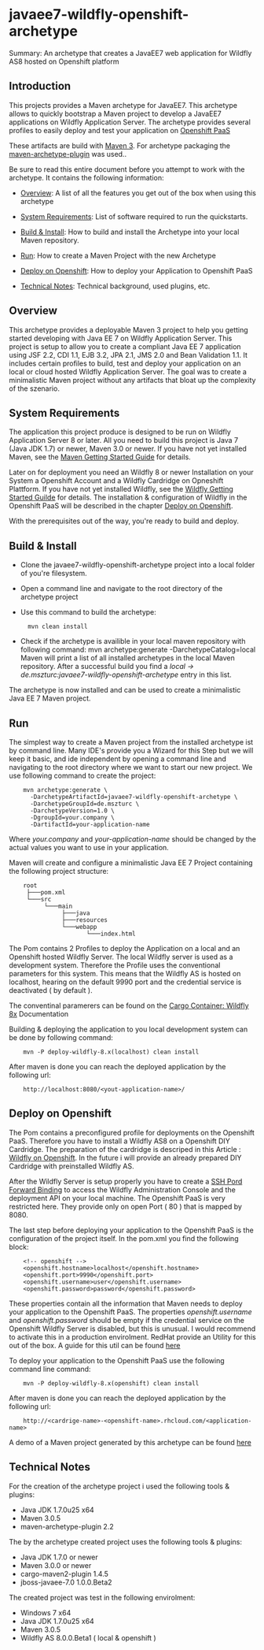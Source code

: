 javaee7-wildfly-openshift-archetype
====================
Summary: An archetype that creates a JavaEE7 web application for Wildfly AS8 hosted on Openshift platform

Introduction
---------------------

This projects provides a Maven archetype for JavaEE7. This archetype allows to quickly bootstrap a Maven project to develop a JavaEE7 applications on Wildfly Application Server. The archetype provides several profiles to easily deploy and test your application on [Openshift PaaS](https://www.openshift.com/)

These artifacts are build with [Maven 3](http://maven.apache.org/docs/3.0.5/release-notes.html). For archetype packaging the [maven-archetype-plugin](http://maven.apache.org/archetype/maven-archetype-plugin/) was used..

Be sure to read this entire document before you attempt to work with the archetype. It contains the following information:


* [Overview](#overview): A list of all the features you get out of the box when using this archetype

* [System Requirements](#system): List of software required to run the quickstarts.

* [Build & Install](#build): How to build and install the Archetype into your local Maven repository.

* [Run](#run): How to create a Maven Project with the new Archetype

* [Deploy on Openshift](#deploy): How to deploy your Application to Openshift PaaS

* [Technical Notes](#notes): Technical background, used plugins, etc.



<a id="overview"></a>

Overview
---------------------

This archetype provides a deployable Maven 3 project to help you getting started developing with Java EE 7 on Wildfly Application Server. This project is setup to allow you to create a compliant Java EE 7 application using JSF 2.2, CDI 1.1, EJB 3.2, JPA 2.1, JMS 2.0 and Bean Validation 1.1. It includes certain profiles to build, test and deploy your application on an local or cloud hosted Wildfly Application Server. The goal was to create a minimalistic Maven project without any artifacts that bloat up the complexity of the szenario.

<a id="system"></a>

System Requirements
---------------------

The application this project produce is designed to be run on Wildfly Application Server 8 or later. All you need to build this project is Java 7 (Java JDK 1.7) or newer, Maven 3.0 or newer. If you have not yet installed Maven, see the [Maven Getting Started Guide](http://maven.apache.org/guides/getting-started/index.html) for details. 

Later on for deployment you need an Wildfly 8 or newer Installation on your System a Openshift Account and a Wildfly Cardridge on Opneshift Plattform. If you have not yet installed Wildfly, see the [Wildfly Getting Started Guilde](https://docs.jboss.org/author/display/WFLY8/Getting+Started+Guide) for details. The installation & configuration of Wildfly in the Openshift PaaS will be described in the chapter [Deploy on Openshift](#deploy).

With the prerequisites out of the way, you're ready to build and deploy.


<a id="build"></a>

Build & Install
---------------------
- Clone the javaee7-wildfly-openshift-archetype project into a local folder of you're filesystem.
- Open a command line and navigate to the root directory of the archetype project
- Use this command to build the archetype:

        mvn clean install

- Check if the archetype is availible in your local maven repository with following command:
        mvn archetype:generate -DarchetypeCatalog=local
  Maven will print a list of all installed archetypes in the local Maven repository. After a successful build you find a  *local -> de.mszturc:javaee7-wildfly-openshift-archetype* entry in this list.

The archetype is now installed and can be used to create a minimalistic Java EE 7 Maven project.

<a id="run"></a>

Run
---------------------

The simplest way to create a Maven project from the installed archetype ist by command line. Many IDE's provide you a Wizard for this Step but we will keep it basic, and ide independent by opening a command line and navigating to the root directory where we want to start our new project. We use following command to create the project:

        mvn archetype:generate \
          -DarchetypeArtifactId=javaee7-wildfly-openshift-archetype \
          -DarchetypeGroupId=de.mszturc \
          -DarchetypeVersion=1.0 \
          -DgroupId=your.company \
          -DartifactId=your-application-name

Where *your.company* and *your-application-name* should be changed by the actual values you want to use in your application.

Maven will create and configure a minimalistic Java EE 7 Project containing the following project structure:

        root
         ├───pom.xml
         └───src
              └───main
                   ├───java
                   ├───resources
                   └───webapp
                          └───index.html

The Pom contains 2 Profiles to deploy the Application on a local and an Openshift hosted Wildfly Server. The local Wildfly server is used as a development system. Therefore the Profile uses the conventional parameters for this system. This means that the Wildfly AS is hosted on localhost, hearing on the default 9990 port and the credential service is deactivated ( by default ).

The conventinal paramerers can be found on the [Cargo Container: Wildfly 8x](http://cargo.codehaus.org/WildFly+8.x) Documentation

Building & deploying the application to you local development system can be done by following command:

        mvn -P deploy-wildfly-8.x(localhost) clean install

After maven is done you can reach the deployed application by the following url:

        http://localhost:8080/<yout-application-name>/


<a id="deploy"></a>

Deploy on Openshift
---------------------

The Pom contains a preconfigured profile for deployments on the Openshift PaaS. Therefore you have to install a Wildfly AS8 on a Openshift DIY Cardridge. The preparation of the cardridge is descriped in this Article : [Wildfly on Openshift](https://www.openshift.com/blogs/wildfly-on-openshift-interview-with-jboss-developer-stian-thorgersen). In the future i will provide an already prepared DIY Cardridge with preinstalled Wildfly AS.

After the Wildfly Server is setup properly you have to create a [SSH Pord Forward Binding](https://www.openshift.com/blogs/getting-started-with-port-forwarding-on-openshift) to access the Wildfly Administration Console and the deployment API on your local machine. The Openshift PaaS is very restricted here. They provide only on open Port ( 80 ) that is mapped by 8080.

The last step before deploying your application to the Openshift PaaS is the configuration of the project itself. In the pom.xml you find the following block:

        <!-- openshift -->
        <openshift.hostname>localhost</openshift.hostname>
        <openshift.port>9990</openshift.port>
        <openshift.username>user</openshift.username>
        <openshift.password>password</openshift.password>
        

These properties contain all the information that Maven needs to deploy your application to the Openshift PaaS. The properties *openshift.username* and *openshift.password* should be empty if the credential service on the Openshift Wildfly Server is disabled, but this is unusual. I would recommend to activate this in a production envirolment. RedHat provide an Utility for this out of the box. A guide for this util can be found [here](https://docs.jboss.org/author/display/WFLY8/add-user+utility)

To deploy your application to the Openshift PaaS use the following command line command:

        mvn -P deploy-wildfly-8.x(openshift) clean install
        

After maven is done you can reach the deployed application by the following url:

        http://<cardrige-name>-<openshift-name>.rhcloud.com/<application-name>

A demo of a Maven project generated by this archetype can be found [here](http://wildfly-mszturc.rhcloud.com/basicJEE7)

<a id="notes"></a>

Technical Notes
---------------------

For the creation of the archetype project i used the following tools & plugins:

- Java JDK 1.7.0u25 x64
- Maven 3.0.5
- maven-archetype-plugin 2.2

The by the archetype created project uses the following tools & plugins:

- Java JDK 1.7.0 or newer
- Maven 3.0.0 or newer
- cargo-maven2-plugin 1.4.5
- jboss-javaee-7.0 1.0.0.Beta2

The created project was test in the following envirolment:

- Windows 7 x64
- Java JDK 1.7.0u25 x64
- Maven 3.0.5
- Wildfly AS 8.0.0.Beta1 ( local & openshift )

